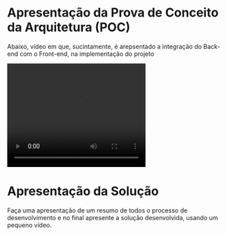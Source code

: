 # Apresentação da Prova de Conceito da Arquitetura (POC)

Abaixo, vídeo em que, sucintamente, é arepsentado a integração do Back-end com o Front-end, na implementação do projeto

<video src="https://github.com/ICEI-PUC-Minas-PMV-ADS/pmv-ads-2024-1-e2-proj-int-t6-infogames/blob/main/presentation/prova_de_conceito_crud.mp4" width="320" height="240" controls></video>

# Apresentação da Solução

Faça uma apresentação de um resumo de todos o processo de desenvolvimento e no final apresente a solução desenvolvida, usando um pequeno vídeo.

